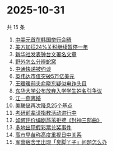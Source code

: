# 2025-10-31

共 15 条

<!-- BEGIN ZHIHUSEARCH -->
<!-- 最后更新时间 Fri Oct 31 2025 01:16:19 GMT+0800 (China Standard Time) -->

1. [中美元首在韩国举行会晤](https://www.zhihu.com/search?q=%E4%B8%AD%E7%BE%8E%E5%85%83%E9%A6%96%E5%9C%A8%E9%9F%A9%E5%9B%BD%E4%B8%BE%E8%A1%8C%E4%BC%9A%E6%99%A4)
1. [美方加征24%关税继续暂停一年](https://www.zhihu.com/search?q=%E7%BE%8E%E6%96%B9%E5%8A%A0%E5%BE%8124%25%E5%85%B3%E7%A8%8E%E7%BB%A7%E7%BB%AD%E6%9A%82%E5%81%9C%E4%B8%80%E5%B9%B4)
1. [新华社发表钟台文署名文章](https://www.zhihu.com/search?q=%E6%96%B0%E5%8D%8E%E7%A4%BE%E5%8F%91%E8%A1%A8%E9%92%9F%E5%8F%B0%E6%96%87%E7%BD%B2%E5%90%8D%E6%96%87%E7%AB%A0)
1. [野外怎么分辨蛇窝](https://www.zhihu.com/search?q=%E9%87%8E%E5%A4%96%E6%80%8E%E4%B9%88%E5%88%86%E8%BE%A8%E8%9B%87%E7%AA%9D)
1. [中通快递被约谈](https://www.zhihu.com/search?q=%E4%B8%AD%E9%80%9A%E5%BF%AB%E9%80%92%E8%A2%AB%E7%BA%A6%E8%B0%88)
1. [英伟达市值突破5万亿美元](https://www.zhihu.com/search?q=%E8%8B%B1%E4%BC%9F%E8%BE%BE%E5%B8%82%E5%80%BC%E7%AA%81%E7%A0%B45%E4%B8%87%E4%BA%BF%E7%BE%8E%E5%85%83)
1. [王暖暖前夫俞晓东疑似电诈头目](https://www.zhihu.com/search?q=%E7%8E%8B%E6%9A%96%E6%9A%96%E5%89%8D%E5%A4%AB%E4%BF%9E%E6%99%93%E4%B8%9C%E7%96%91%E4%BC%BC%E7%94%B5%E8%AF%88%E5%A4%B4%E7%9B%AE)
1. [东华大学公布放弃入学学生姓名引争议](https://www.zhihu.com/search?q=%E4%B8%9C%E5%8D%8E%E5%A4%A7%E5%AD%A6%E5%85%AC%E5%B8%83%E6%94%BE%E5%BC%83%E5%85%A5%E5%AD%A6%E5%AD%A6%E7%94%9F%E5%A7%93%E5%90%8D%E5%BC%95%E4%BA%89%E8%AE%AE)
1. [江一燕离婚](https://www.zhihu.com/search?q=%E6%B1%9F%E4%B8%80%E7%87%95%E7%A6%BB%E5%A9%9A)
1. [美联储再次降息25个基点](https://www.zhihu.com/search?q=%E7%BE%8E%E8%81%94%E5%82%A8%E5%86%8D%E6%AC%A1%E9%99%8D%E6%81%AF25%E4%B8%AA%E5%9F%BA%E7%82%B9)
1. [考研前辈请指教活动进行中](https://www.zhihu.com/search?q=%E8%80%83%E7%A0%94%E5%89%8D%E8%BE%88%E8%AF%B7%E6%8C%87%E6%95%99%E6%B4%BB%E5%8A%A8%E8%BF%9B%E8%A1%8C%E4%B8%AD)
1. [如何评价编剧芦苇拒接《封神三部曲》](https://www.zhihu.com/search?q=%E5%A6%82%E4%BD%95%E8%AF%84%E4%BB%B7%E7%BC%96%E5%89%A7%E8%8A%A6%E8%8B%87%E6%8B%92%E6%8E%A5%E3%80%8A%E5%B0%81%E7%A5%9E%E4%B8%89%E9%83%A8%E6%9B%B2%E3%80%8B)
1. [多地出现假彩票兑奖事件](https://www.zhihu.com/search?q=%E5%A4%9A%E5%9C%B0%E5%87%BA%E7%8E%B0%E5%81%87%E5%BD%A9%E7%A5%A8%E5%85%91%E5%A5%96%E4%BA%8B%E4%BB%B6)
1. [高市早苗称高度重视日中关系](https://www.zhihu.com/search?q=%E9%AB%98%E5%B8%82%E6%97%A9%E8%8B%97%E7%A7%B0%E9%AB%98%E5%BA%A6%E9%87%8D%E8%A7%86%E6%97%A5%E4%B8%AD%E5%85%B3%E7%B3%BB)
1. [军营宿舍里出现「臭脚丫子」问题怎么办](https://www.zhihu.com/search?q=%E5%86%9B%E8%90%A5%E5%AE%BF%E8%88%8D%E9%87%8C%E5%87%BA%E7%8E%B0%E3%80%8C%E8%87%AD%E8%84%9A%E4%B8%AB%E5%AD%90%E3%80%8D%E9%97%AE%E9%A2%98%E6%80%8E%E4%B9%88%E5%8A%9E)

<!-- END ZHIHUSEARCH -->
